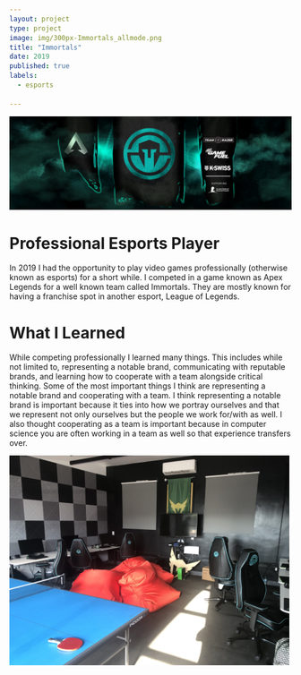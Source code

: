 ```yaml
---
layout: project
type: project
image: img/300px-Immortals_allmode.png
title: "Immortals"
date: 2019
published: true
labels:
  - esports

---
```

<img class="img-fluid" src="../img/IMG_2829.JPG">

# Professional Esports Player
In 2019 I had the opportunity to play video games professionally (otherwise known as esports) for a short while.  I competed in a game known as Apex Legends for a well known team called Immortals.  They are mostly known for having a franchise spot in another esport, League of Legends.

# What I Learned
While competing professionally I learned many things.  This includes while not limited to, representing a notable brand, communicating with reputable brands, and learning how to cooperate with a team alongside critical thinking.  Some of the most important things I think are representing a notable brand and cooperating with a team.  I think representing a notable brand is important because it ties into how we portray ourselves and that we represent not only ourselves but the people we work for/with as well.  I also thought cooperating as a team is important because in computer science you are often working in a team as well so that experience transfers over. 

<img width="500px" class="rounded float-start pe-4" src="../img/IMG_3254.jpg">
